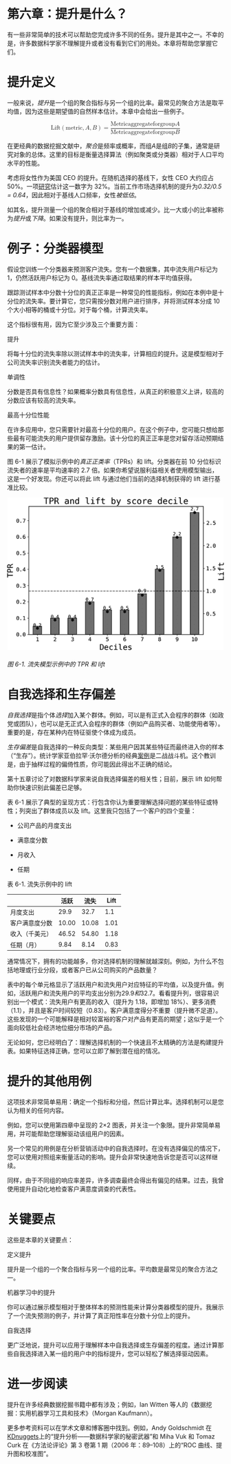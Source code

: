 # 第六章：提升是什么？

有一些非常简单的技术可以帮助您完成许多不同的任务。提升是其中之一。不幸的是，许多数据科学家不理解提升或者没有看到它们的用处。本章将帮助您掌握它们。

# 提升定义

一般来说，*提升*是一个组的聚合指标与另一个组的比率。最常见的聚合方法是取平均值，因为这些是期望值的自然样本估计。本章中会给出一些例子。

<math alttext="Lift left-parenthesis metric comma upper A comma upper B right-parenthesis equals StartFraction Metric aggregate for group upper A Over Metric aggregate for group upper B EndFraction" display="block"><mrow><mtext>Lift</mtext> <mrow><mo>(</mo> <mtext>metric</mtext> <mo>,</mo> <mi>A</mi> <mo>,</mo> <mi>B</mi> <mo>)</mo></mrow> <mo>=</mo> <mfrac><mrow><mtext>Metric</mtext><mtext>aggregate</mtext><mtext>for</mtext><mtext>group</mtext><mi>A</mi></mrow> <mrow><mtext>Metric</mtext><mtext>aggregate</mtext><mtext>for</mtext><mtext>group</mtext><mi>B</mi></mrow></mfrac></mrow></math>

在更经典的数据挖掘文献中，*聚合*是频率或概率，而组*A*是组*B*的子集，通常是研究对象的总体。这里的目标是衡量选择算法（例如聚类或分类器）相对于人口平均水平的性能。

考虑将女性作为美国 CEO 的提升。在随机选择的基线下，女性 CEO 大约应占 50%。一项[研究](https://oreil.ly/27yD1)估计这一数字为 32%。当前工作市场选择机制的提升为*0.32/0.5 = 0.64*，因此相对于基线人口频率，女性*被低估*。

如其名，提升测量一个组的聚合相对于基线的增加或减少。比一大或小的比率被称为*提升*或*下降*。如果没有提升，则比率为一。

# 例子：分类器模型

假设您训练一个分类器来预测客户流失。您有一个数据集，其中流失用户标记为 1，仍然活跃用户标记为 0。基线流失率通过取结果的样本平均值获得。

跟踪测试样本中分数十分位的真正正率是一种常见的性能指标，例如在本例中是十分位的流失率。要计算它，您只需按分数对用户进行排序，并将测试样本分成 10 个大小相等的桶或十分位。对于每个桶，计算流失率。

这个指标很有用，因为它至少涉及三个重要方面：

提升

将每十分位的流失率除以测试样本中的流失率，计算相应的提升。这是模型相对于公司流失率识别流失者能力的估计。

单调性

分数是否具有信息性？如果概率分数具有信息性，从真正的积极意义上讲，较高的分数应该有较高的流失率。

最高十分位性能

在许多应用中，您只需要针对最高十分位的用户。在这个例子中，您可能只想给那些最有可能流失的用户提供留存激励。该十分位的真正正率是您对留存活动预期结果的第一估计。

图 6-1 展示了模拟示例中的*真正正类率*（TPRs）和 lift。分类器在前 10 分位标识流失者的速率是平均速率的 2.7 倍。如果你希望说服利益相关者使用模型输出，这是一个好发现。你还可以将此 lift 与通过他们当前的选择机制获得的 lift 进行基准比较。

![ML Lift 示例](img/dshp_0601.png)

###### 图 6-1\. 流失模型示例中的 TPR 和 lift

# 自我选择和生存偏差

*自我选择*是指个体*选择*加入某个群体。例如，可以是有正式入会程序的群体（如政党或团队），也可以是无正式入会程序的群体（例如产品购买者、功能使用者等）。重要的是，存在某种内在特征驱使个体成为成员。

*生存偏差*是自我选择的一种反向类型：某些用户因其某些特征而最终进入你的样本（“生存”）。统计学家亚伯拉罕·沃尔德分析的经典[案例](https://oreil.ly/0Y9oW)是二战战斗机。这个教训是，由于抽样过程的偏倚性质，你可能因此得出不正确的结论。

第十五章讨论了对数据科学家来说自我选择偏差的相关性；目前，展示 lift 如何帮助你快速识别此偏差已足够。

表 6-1 展示了典型的呈现方式：行包含你认为重要理解选择问题的某些特征或特性；列突出了群体成员以及 lift。这里我只包括了一个客户的四个变量：

+   公司产品的月度支出

+   满意度分数

+   月收入

+   任期

表 6-1\. 流失示例中的 lift

|  | 活跃 | 流失 | Lift |
| --- | --- | --- | --- |
| 月度支出 | 29.9 | 32.7 | 1.1 |
| 客户满意度分数 | 10.00 | 10.08 | 1.01 |
| 收入（千美元） | 46.52 | 54.80 | 1.18 |
| 任期（月） | 9.84 | 8.14 | 0.83 |

通常情况下，拥有的功能越多，你对选择机制的理解就越深刻。例如，为什么不包括地理或行业分段，或者客户已从公司购买的产品数量？

表中的每个单元格显示了活跃用户和流失用户对应特征的平均值，以及提升值。例如，活跃用户和流失用户的平均支出分别为$29.9 和$32.7。看看提升列，很容易识别出一个模式：流失用户有更高的收入（提升为 1.18，即增加 18%）、更多消费（1.1），并且是客户时间较短（0.83）。客户满意度得分不重要（提升微不足道）。这些发现的一个可能解释是相对较富裕的客户对产品有更高的期望；这似乎是一个面向较低社会经济地位细分市场的产品。

无论如何，您已经明白了：理解选择机制的一个快速且不太精确的方法是构建提升表。如果特征选择正确，您可以立即了解到潜在组的情况。

# 提升的其他用例

这项技术非常简单易用：确定一个指标和分组，然后计算比率。选择机制可以是您认为相关的任何内容。

例如，您可以使用第四章中呈现的 2×2 图表，并关注一个象限。提升非常简单易用，并可能帮助您理解驱动该组用户的因素。

另一个常见的用例是在分析营销活动中的自我选择时。在没有选择偏见的情况下，您可以使用对照组来衡量活动的影响。提升会非常快速地告诉您是否可以这样继续。

同样，由于不同组的响应率差异，许多调查最终会得出有偏见的结果。过去，我曾使用提升自动化地检查客户满意度调查的代表性。

# 关键要点

这些是本章的关键要点：

定义提升

提升是一个组的一个聚合指标与另一个组的比率。平均数是最常见的聚合方法之一。

机器学习中的提升

你可以通过展示模型相对于整体样本的预测性能来计算分类器模型的提升。我展示了一个流失预测的例子，并计算了真正阳性率在分数十分位上的提升。

自我选择

更广泛地说，提升可以应用于理解样本中自我选择或生存偏差的程度。通过计算那些自我选择进入某一组的用户中的指标提升，您可以轻松了解选择驱动因素。

# 进一步阅读

提升在许多经典数据挖掘书籍中都有涉及；例如，Ian Witten 等人的《数据挖掘：实用机器学习工具和技术》（Morgan Kaufmann）。

更多参考资料可以在学术文章和博客圈中找到。例如，Andy Goldschmidt 在[KDnuggets](https://oreil.ly/KfBaL)上的“提升分析——数据科学家的秘密武器”和 Miha Vuk 和 Tomaz Curk 在《方法论评论》第 3 卷第 1 期（2006 年：89–108）上的“ROC 曲线、提升图和校准图”。
